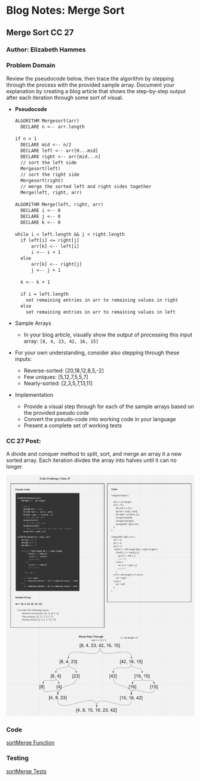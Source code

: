 # Blog Notes: Merge Sort

## Merge Sort CC 27

### Author: Elizabeth Hammes

### Problem Domain

Review the pseudocode below, then trace the algorithm by stepping through the process with the provided sample array. Document your explanation by creating a blog article that shows the step-by-step output after each iteration through some sort of visual.

- **Pseudocode**

      ALGORITHM Mergesort(arr)
        DECLARE n <-- arr.length

      if n > 1
        DECLARE mid <-- n/2
        DECLARE left <-- arr[0...mid]
        DECLARE right <-- arr[mid...n]
        // sort the left side
        Mergesort(left)
        // sort the right side
        Mergesort(right)
        // merge the sorted left and right sides together
        Merge(left, right, arr)

      ALGORITHM Merge(left, right, arr)
        DECLARE i <-- 0
        DECLARE j <-- 0
        DECLARE k <-- 0

      while i < left.length && j < right.length
        if left[i] <= right[j]
            arr[k] <-- left[i]
            i <-- i + 1
        else
            arr[k] <-- right[j]
            j <-- j + 1

        k <-- k + 1

        if i = left.length
          set remaining entries in arr to remaining values in right
        else
          set remaining entries in arr to remaining values in left

- Sample Arrays
  - In your blog article, visually show the output of processing this input array: `[8, 4, 23, 42, 16, 15]`

- For your own understanding, consider also stepping through these inputs:
  - Reverse-sorted: [20,18,12,8,5,-2]
  - Few uniques: [5,12,7,5,5,7]
  - Nearly-sorted: [2,3,5,7,13,11]
- Implementation
  - Provide a visual step through for each of the sample arrays based on the provided pseudo code
  - Convert the pseudo-code into working code in your language
  - Present a complete set of working tests

### CC 27 Post:

A divide and conquer method to split, sort, and merge an array it a new sorted array. Each iteration divdes the array into halves until it can no longer.

![visual](./public/img/cc-27.jpg)

### Code

[sortMerge Function](./index.js)

### Testing

[sortMerge Tests](./merge.test.js)